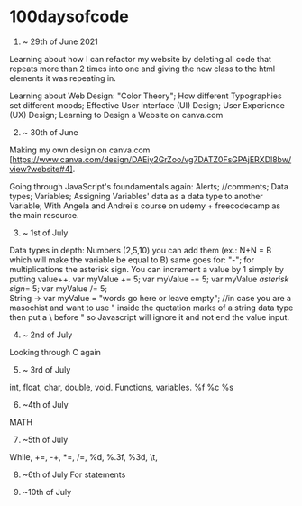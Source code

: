# 100daysofcode


1. ~ 29th of June 2021

Learning about how I can refactor my website by deleting all code that repeats more than 2 times into one and giving the new class to the html elements it was repeating in.

Learning about Web Design: "Color Theory"; How different Typographies set different moods; Effective User Interface (UI) Design; User Experience (UX) Design; Learning to Design a Website on canva.com

2. ~ 30th of June 

Making my own design on canva.com [https://www.canva.com/design/DAEiy2GrZoo/vg7DATZ0FsGPAjERXDl8bw/view?website#4].

Going through JavaScript's foundamentals again: Alerts; //comments; Data types; Variables; Assigning Variables' data as a data type to another Variable;
With Angela and Andrei's course on udemy + freecodecamp as the main resource.


3. ~ 1st of July

Data types in depth:
Numbers (2,5,10) you can add them (ex.: N+N = B which will make the variable be equal to B) same goes for: "-"; for multiplications the asterisk sign.
You can increment a value by 1 simply by putting value++. 
var myValue += 5;       var myValue -= 5;       var myValue *asterisk sign*= 5;       var myValue /= 5;    
String -> var myValue = "words go here or leave empty";   //in case you are a masochist and want to use " inside the quotation marks of a string data type then put a \ before " so Javascript will ignore it and not end the value input.  


4. ~ 2nd of July

Looking through C again


5. ~ 3rd of July

int, float, char, double, void. Functions, variables. %f %c %s


6. ~4th of July

MATH

7. ~5th of July

While, +=, -+, *=, /=, %d, %.3f, %3d, \t,

8. ~6th of July
For statements 

9. ~10th of July




